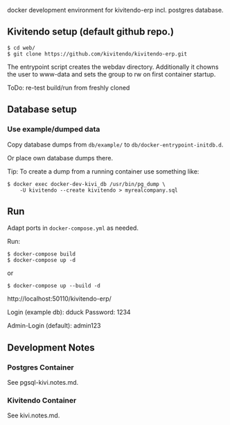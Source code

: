 docker development environment for kivitendo-erp incl. postgres database.

## Kivitendo setup (default github repo.)

    $ cd web/
    $ git clone https://github.com/kivitendo/kivitendo-erp.git

The entrypoint script creates the webdav directory.
Additionally it chowns the user to www-data and sets the group to rw
on first container startup.

ToDo: re-test build/run from freshly cloned

## Database setup

### Use example/dumped data

Copy database dumps from `db/example/` to `db/docker-entrypoint-initdb.d`.

Or place own database dumps there.

Tip: To create a dump from a running container use something like:

    $ docker exec docker-dev-kivi_db /usr/bin/pg_dump \
        -U kivitendo --create kivitendo > myrealcompany.sql


## Run

Adapt ports in `docker-compose.yml` as needed.

Run:

    $ docker-compose build
    $ docker-compose up -d

or

    $ docker-compose up --build -d

http://localhost:50110/kivitendo-erp/

Login (example db): dduck
Password: 1234

Admin-Login (default): admin123

## Development Notes

### Postgres Container

See pgsql-kivi.notes.md.

### Kivitendo Container

See kivi.notes.md.

